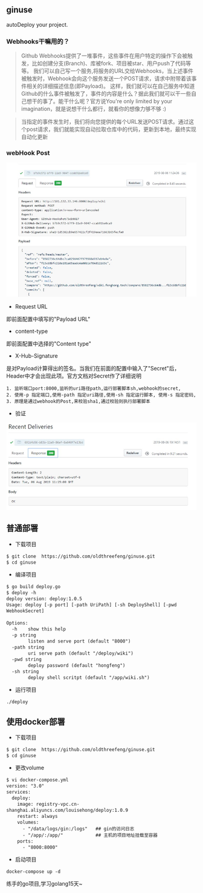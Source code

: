 ## ginuse

autoDeploy your project. 

### Webhooks干嘛用的？

> Github Webhooks提供了一堆事件，这些事件在用户特定的操作下会被触发，比如创建分支(Branch)、库被fork、项目被star、用户push了代码等等。
我们可以自己写一个服务,将服务的URL交给Webhooks，当上述事件被触发时，Webhook会向这个服务发送一个POST请求，请求中附带着该事件相关的详细描述信息(即Payload)。
这样，我们就可以在自己服务中知道Github的什么事件被触发了，事件的内容是什么？据此我们就可以干一些自己想干的事了。能干什么呢？官方说You're only limited by your imagination，就是说想干什么都行，就看你的想像力够不够 :)

> 当指定的事件发生时，我们将向您提供的每个URL发送POST请求。通过这个post请求，我们就能实现自动拉取仓库中的代码，更新到本地，最终实现自动化更新



### webHook Post

![](images/XHSign.jpg)

- Request URL

即前面配置中填写的"Payload URL"

- content-type

即前面配置中选择的"Content type"

- X-Hub-Signature

是对Payload计算得出的签名。当我们在前面的配置中输入了"Secret"后，Header中才会出现此项。官方文档对Secret作了详细说明

```cgo
1. 监听端口port:8000,监听的uri路径path,运行部署脚本sh,webhook的secret,
2. 使用-p 指定端口,使用-path 指定uri路径,使用-sh 指定运行脚本, 使用-s 指定密码,
3. 原理是通过webhook的Post,来校验sha1,通过校验则执行部署脚本
```

- 验证

![verify](./images/respone.jpg)

## 普通部署

- 下载项目

```shell
$ git clone  https://github.com/oldthreefeng/ginuse.git
$ cd ginuse
```

- 编译项目

```shell
$ go build deploy.go
$ deploy -h
deploy version: deploy:1.0.5
Usage: deploy [-p port] [-path UriPath] [-sh DeployShell] [-pwd WebhookSecret]

Options:
  -h	show this help
  -p string
    	listen and serve port (default "8000")
  -path string
    	uri serve path (default "/deploy/wiki")
  -pwd string
    	deploy password (default "hongfeng")
  -sh string
    	deploy shell scritpt (default "/app/wiki.sh")
```

- 运行项目

```shell
./deploy
```

## 使用docker部署

- 下载项目

```shell
$ git clone  https://github.com/oldthreefeng/ginuse.git
$ cd ginuse
```

- 更改volume

```shell
$ vi docker-compose.yml
version: "3.0"
services:
  deploy:
    image: registry-vpc.cn-shanghai.aliyuncs.com/louisehong/deploy:1.0.9
    restart: always
    volumes:
      - "/data/logs/gin:/logs"   ## gin的访问日志
      - "/app/:/app/"            ## 主机的项目地址挂载至容器
    ports:
      - "8000:8000"

```

- 启动项目

```shell
docker-compose up -d
```

练手的go项目,学习golang15天~
